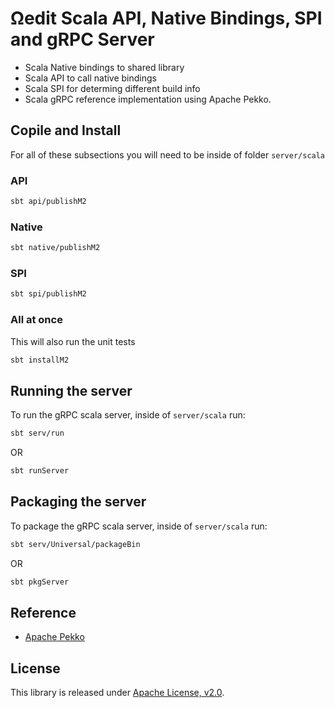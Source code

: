 <!--
  Copyright 2021 Concurrent Technologies Corporation

  Licensed under the Apache License, Version 2.0 (the "License");
  you may not use this file except in compliance with the License.
  You may obtain a copy of the License at

      http://www.apache.org/licenses/LICENSE-2.0

  Unless required by applicable law or agreed to in writing, software
  distributed under the License is distributed on an "AS IS" BASIS,
  WITHOUT WARRANTIES OR CONDITIONS OF ANY KIND, either express or implied.
  See the License for the specific language governing permissions and
  limitations under the License.
-->

Ωedit Scala API, Native Bindings, SPI and gRPC Server
===

- Scala Native bindings to shared library
- Scala API to call native bindings
- Scala SPI for determing different build info
- Scala gRPC reference implementation using Apache Pekko.

## Copile and Install

For all of these subsections you will need to be inside of folder `server/scala`

### API

```bash
sbt api/publishM2
```

### Native

```bash
sbt native/publishM2
```

### SPI

```bash
sbt spi/publishM2
```

### All at once

This will also run the unit tests

```bash
sbt installM2
```

## Running the server

To run the gRPC scala server, inside of `server/scala` run:

```bash
sbt serv/run
```

OR

```bash
sbt runServer
```


## Packaging the server

To package the gRPC scala server, inside of `server/scala` run:

```bash
sbt serv/Universal/packageBin
```

OR

```bash
sbt pkgServer
```


## Reference

- [Apache Pekko](https://github.com/apache/incubator-pekko-grpc)

## License

This library is released under [Apache License, v2.0].

[Apache License, v2.0]: https://www.apache.org/licenses/LICENSE-2.0
